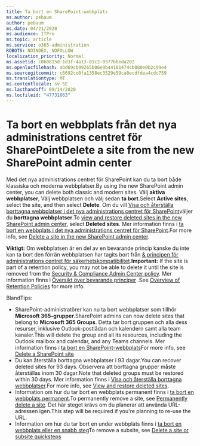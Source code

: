 ```yaml
---
title: Ta bort en SharePoint-webbplats
ms.author: pebaum
author: pebaum
ms.date: 04/21/2020
ms.audience: ITPro
ms.topic: article
ms.service: o365-administration
ROBOTS: NOINDEX, NOFOLLOW
localization_priority: Normal
ms.assetid: c060815d-1d3f-4a13-81c2-0377bbeda202
ms.openlocfilehash: abd69cb99265b06e9b44181474cb080e0b2c99e4
ms.sourcegitcommit: c6692ce0fa1358ec3529e59ca0ecdfdea4cdc759
ms.translationtype: MT
ms.contentlocale: sv-SE
ms.lasthandoff: 09/14/2020
ms.locfileid: "47731063"
---
```

# <a name="delete-a-site-from-the-new-sharepoint-admin-center"></a><span data-ttu-id="2a71e-102">Ta bort en webbplats från det nya administrations centret för SharePoint</span><span class="sxs-lookup"><span data-stu-id="2a71e-102">Delete a site from the new SharePoint admin center</span></span>

<span data-ttu-id="2a71e-103">Med det nya administrations centret för SharePoint kan du ta bort både klassiska och moderna webbplatser.</span><span class="sxs-lookup"><span data-stu-id="2a71e-103">By using the new SharePoint admin center, you can delete both classic and modern sites.</span></span> <span data-ttu-id="2a71e-104">Välj **aktiva webbplatser**, Välj webbplatsen och välj sedan **ta bort**.</span><span class="sxs-lookup"><span data-stu-id="2a71e-104">Select **Active sites**, select the site, and then select **Delete**.</span></span> <span data-ttu-id="2a71e-105">Om du vill [Visa och återställa borttagna webbplatser i det nya administrations centret för SharePoint](https://docs.microsoft.com/sharepoint/view-and-restore-deleted-sites-in-new-admin-center)väljer du **borttagna webbplatser**.</span><span class="sxs-lookup"><span data-stu-id="2a71e-105">To [view and restore deleted sites in the new SharePoint admin center](https://docs.microsoft.com/sharepoint/view-and-restore-deleted-sites-in-new-admin-center), select **Deleted sites**.</span></span> <span data-ttu-id="2a71e-106">Mer information finns i [ta bort en webbplats i det nya administrations centret för SharePoint](https://docs.microsoft.com/sharepoint/delete-site-collection#delete-a-site-in-the-new-sharepoint-admin-center).</span><span class="sxs-lookup"><span data-stu-id="2a71e-106">For more info, see [Delete a site in the new SharePoint admin center](https://docs.microsoft.com/sharepoint/delete-site-collection#delete-a-site-in-the-new-sharepoint-admin-center).</span></span>

<span data-ttu-id="2a71e-107">**Viktigt:** Om webbplatsen är en del av en bevarande princip kanske du inte kan ta bort den förrän webbplatsen har tagits bort från [ &amp; principen för administrations centret för säkerhetskompatibilitet](https://protection.office.com/?rfr=AdminCenter#/homepage).</span><span class="sxs-lookup"><span data-stu-id="2a71e-107">**Important:** If the site is part of a retention policy, you may not be able to delete it until the site is removed from the [Security &amp; Compliance Admin Center policy](https://protection.office.com/?rfr=AdminCenter#/homepage).</span></span> <span data-ttu-id="2a71e-108">Mer information finns i [Översikt över bevarande principer](https://docs.microsoft.com/microsoft-365/compliance/retention-policies) .</span><span class="sxs-lookup"><span data-stu-id="2a71e-108">See [Overview of Retention Policies](https://docs.microsoft.com/microsoft-365/compliance/retention-policies) for more info.</span></span> 

<span data-ttu-id="2a71e-109">Bland</span><span class="sxs-lookup"><span data-stu-id="2a71e-109">Tips:</span></span>
- <span data-ttu-id="2a71e-110">SharePoint-administratörer kan nu ta bort webbplatser som tillhör **Microsoft 365-grupper**.</span><span class="sxs-lookup"><span data-stu-id="2a71e-110">SharePoint admins can now delete sites that belong to **Microsoft 365 Groups**.</span></span> <span data-ttu-id="2a71e-111">Detta tar bort gruppen och alla dess resurser, inklusive Outlook-postlådan och kalendern samt alla team kanaler.</span><span class="sxs-lookup"><span data-stu-id="2a71e-111">This will delete the group and all its resources, including the Outlook mailbox and calendar, and any Teams channels.</span></span> <span data-ttu-id="2a71e-112">Mer information finns i [ta bort en SharePoint-webbplats](https://docs.microsoft.com/sharepoint/manage-sites-in-new-admin-center#delete-a-site)</span><span class="sxs-lookup"><span data-stu-id="2a71e-112">For more info, see [Delete a SharePoint site](https://docs.microsoft.com/sharepoint/manage-sites-in-new-admin-center#delete-a-site)</span></span>
- <span data-ttu-id="2a71e-113">Du kan återställa borttagna webbplatser i 93 dagar.</span><span class="sxs-lookup"><span data-stu-id="2a71e-113">You can recover deleted sites for 93 days.</span></span> <span data-ttu-id="2a71e-114">Observera att borttagna grupper måste återställas inom 30 dagar.</span><span class="sxs-lookup"><span data-stu-id="2a71e-114">Note that deleted groups must be restored within 30 days.</span></span> <span data-ttu-id="2a71e-115">Mer information finns i [Visa och återställa borttagna webbplatser](https://docs.microsoft.com/sharepoint/view-and-restore-deleted-sites-in-new-admin-center).</span><span class="sxs-lookup"><span data-stu-id="2a71e-115">For more info, see [View and restore deleted sites](https://docs.microsoft.com/sharepoint/view-and-restore-deleted-sites-in-new-admin-center).</span></span>
- <span data-ttu-id="2a71e-116">Information om hur du tar bort en webbplats permanent finns i [ta bort en webbplats permanent](https://docs.microsoft.com/sharepoint/delete-site-collection#permanently-delete-a-site).</span><span class="sxs-lookup"><span data-stu-id="2a71e-116">To permanently remove a site, see [Permanently delete a site](https://docs.microsoft.com/sharepoint/delete-site-collection#permanently-delete-a-site).</span></span> <span data-ttu-id="2a71e-117">Det här steget krävs om du planerar att använda URL-adressen igen.</span><span class="sxs-lookup"><span data-stu-id="2a71e-117">This step will be required if you're planning to re-use the URL.</span></span> 
- <span data-ttu-id="2a71e-118">Information om hur du tar bort en under webbplats finns i [ta bort en webbplats eller en snabb steg](https://support.office.com/article/Delete-a-SharePoint-site-or-subsite-bc37b743-0cef-475e-9a8c-8fc4d40179fb#__bkmkshortcut)</span><span class="sxs-lookup"><span data-stu-id="2a71e-118">To remove a subsite, see [Delete a site or subsite quicksteps](https://support.office.com/article/Delete-a-SharePoint-site-or-subsite-bc37b743-0cef-475e-9a8c-8fc4d40179fb#__bkmkshortcut)</span></span>
